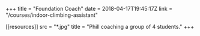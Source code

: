 +++
title = "Foundation Coach"
date = 2018-04-17T19:45:17Z
link = "/courses/indoor-climbing-assistant"

[[resources]]
    src = "*.jpg"
    title = "Phill coaching a group of 4 students."
+++
